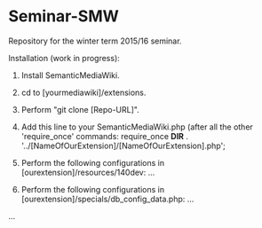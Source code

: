 # Seminar-SMW
Repository for the winter term 2015/16 seminar.

Installation (work in progress):

1. Install SemanticMediaWiki.

2. cd to [yourmediawiki]/extensions.

3. Perform "git clone [Repo-URL]".

4. Add this line to your SemanticMediaWiki.php (after all the other 'require_once' commands: 
    require_once __DIR__ . '../[NameOfOurExtension]/[NameOfOurExtension].php';

5. Perform the following configurations in [ourextension]/resources/140dev: ...

6. Perform the following configurations in [ourextension]/specials/db_config_data.php: ...

...
